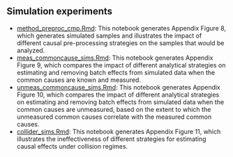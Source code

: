 ## Simulation experiments

- [method_preproc_cmp.Rmd](./method_preproc_cmp.Rmd): This notebook generates Appendix Figure 8, which generates simulated samples and illustrates the impact of different causal pre-processing strategies on the samples that would be analyzed.
- [meas_commoncause_sims.Rmd](./meas_commoncause_sims.Rmd): This notebook generates Appendix Figure 9, which compares the impact of different analytical strategies on estimating and removing batch effects from simulated data when the common causes are known and measured.
- [unmeas_commoncause_sims.Rmd](./unmeas_commoncause_sims.Rmd): This notebook generates Appendix Figure 10, which compares the impact of different analytical strategies on estimating and removing batch effects from simulated data when the common causes are unmeasured, based on the extent to which the unmeasured common causes correlate with the measured common causes.
- [collider_sims.Rmd](./collider_sims.Rmd): This notebook generates Appendix Figure 11, which illustrates the ineffectiveness of different strategies for estimating causal effects under collision regimes.
